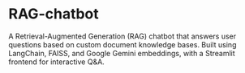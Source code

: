 # RAG-chatbot
A Retrieval-Augmented Generation (RAG) chatbot that answers user questions based on custom document knowledge bases. Built using LangChain, FAISS, and Google Gemini embeddings, with a Streamlit frontend for interactive Q&amp;A.
